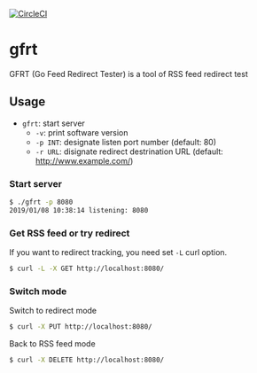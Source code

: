[![CircleCI](https://circleci.com/gh/ryo-yamaoka/gfrt.svg?style=svg)](https://circleci.com/gh/ryo-yamaoka/gfrt)

# gfrt

GFRT (Go Feed Redirect Tester) is a tool of RSS feed redirect test

## Usage

* `gfrt`: start server
  * `-v`: print software version
  * `-p INT`: designate listen port number (default: 80)
  * `-r URL`: disignate redirect destrination URL (default: http://www.example.com/)

### Start server

```bash
$ ./gfrt -p 8080
2019/01/08 10:38:14 listening: 8080
```


### Get RSS feed or try redirect

If you want to redirect tracking, you need set `-L` curl option.

```bash
$ curl -L -X GET http://localhost:8080/
```

### Switch mode

Switch to redirect mode

```bash
$ curl -X PUT http://localhost:8080/
```

Back to RSS feed mode

```bash
$ curl -X DELETE http://localhost:8080/
```
